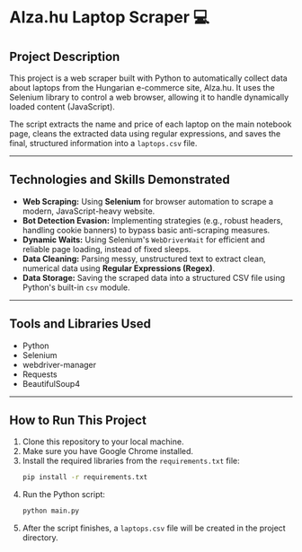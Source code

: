 # Alza.hu Laptop Scraper 💻

## Project Description

This project is a web scraper built with Python to automatically collect data about laptops from the Hungarian e-commerce site, Alza.hu. It uses the Selenium library to control a web browser, allowing it to handle dynamically loaded content (JavaScript).

The script extracts the name and price of each laptop on the main notebook page, cleans the extracted data using regular expressions, and saves the final, structured information into a `laptops.csv` file.

---

## Technologies and Skills Demonstrated

- **Web Scraping:** Using **Selenium** for browser automation to scrape a modern, JavaScript-heavy website.
- **Bot Detection Evasion:** Implementing strategies (e.g., robust headers, handling cookie banners) to bypass basic anti-scraping measures.
- **Dynamic Waits:** Using Selenium's `WebDriverWait` for efficient and reliable page loading, instead of fixed sleeps.
- **Data Cleaning:** Parsing messy, unstructured text to extract clean, numerical data using **Regular Expressions (Regex)**.
- **Data Storage:** Saving the scraped data into a structured CSV file using Python's built-in `csv` module.

---

## Tools and Libraries Used

* Python
* Selenium
* webdriver-manager
* Requests
* BeautifulSoup4

---

## How to Run This Project

1.  Clone this repository to your local machine.
2.  Make sure you have Google Chrome installed.
3.  Install the required libraries from the `requirements.txt` file:
    ```bash
    pip install -r requirements.txt
    ```
4.  Run the Python script:
    ```bash
    python main.py
    ```
5.  After the script finishes, a `laptops.csv` file will be created in the project directory.